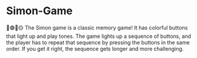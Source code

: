 # Simon-Game
🔵🟢🔴🟡 The Simon game is a classic memory game! It has colorful buttons that light up and play tones. The game lights up a sequence of buttons, and the player has to repeat that sequence by pressing the buttons in the same order. If you get it right, the sequence gets longer and more challenging. 
